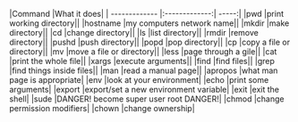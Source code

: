 |Command |What it does|
| ------------- |:-------------:| -----:|
|pwd |print working directory||
|hostname |my computers network name||
|mkdir |make directory||
|cd |change directory||
|ls |list directory||
|rmdir |remove directory||
|pushd |push directory||
|popd |pop directory||
|cp |copy a file or directory||
|mv |move a file or directory||
|less |page through a gile||
|cat |print the whole file||
|xargs |execute arguments||
|find |find files||
|grep |find things inside files||
|man |read a manual page||
|apropos |what man page is appropriate|
|env |look at your environment|
|echo |print some arguments|
|export |export/set a new environment variable|
|exit |exit the shell|
|sude |DANGER! become super user root DANGER!|
|chmod |change permission modifiers|
|chown |change ownership|
